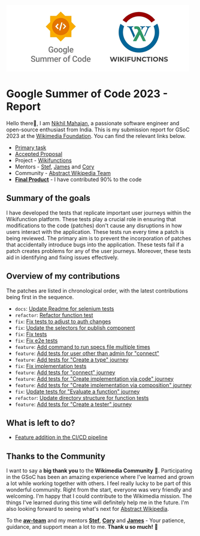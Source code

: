 <img src="./Presentation1.png" alt="GSoC - Wikifunctions"/>

# Google Summer of Code 2023 - Report
Hello there👋, I am [Nikhil Mahajan](https://github.com/nik-55), a passionate software engineer and open-source enthusiast from India. This is my submission report for GSoC 2023 at the [Wikimedia Foundation](https://wikimediafoundation.org/). You can find the relevant links below.
- [Primary task](https://phabricator.wikimedia.org/T328587)
- [Accepted Proposal](https://phabricator.wikimedia.org/T333498)
- Project - [Wikifunctions](https://www.wikifunctions.org/wiki/Wikifunctions:Main_Page)
- Mentors - [Stef](https://www.mediawiki.org/wiki/User:SDunlap-WMF), [James](https://www.mediawiki.org/wiki/User:Jdforrester_(WMF)) and [Cory](https://www.mediawiki.org/wiki/User:CMassaro_(WMF))
- Community - [Abstract Wikipedia Team](https://www.mediawiki.org/wiki/Abstract_Wikipedia_team)
- [**Final Product**](https://gerrit.wikimedia.org/r/plugins/gitiles/mediawiki/extensions/WikiLambda/+/e5c08afbf4b807cfb355fe567318599c3c630abe/tests/selenium/) - I have contributed 90% to the code

## Summary of the goals
I have developed the tests that replicate important user journeys within the Wikifunction platform. These tests play a crucial role in ensuring that modifications to the code (patches) don't cause any disruptions in how users interact with the application. These tests run every time a patch is being reviewed. The primary aim is to prevent the incorporation of patches that accidentally introduce bugs into the application. These tests fail if a patch creates problems for any of the user journeys. Moreover, these tests aid in identifying and fixing issues effectively.

## Overview of my contributions
The patches are listed in chronological order, with the latest contributions being first in the sequence.

- `docs`: [Update Readme for selenium tests](https://gerrit.wikimedia.org/r/c/mediawiki/extensions/WikiLambda/+/947405)
- `refactor`: [Refactor function test](https://gerrit.wikimedia.org/r/c/mediawiki/extensions/WikiLambda/+/950462)
- `fix`: [Fix tests to adjust to auth changes](https://gerrit.wikimedia.org/r/c/mediawiki/extensions/WikiLambda/+/945016)
- `fix`: [Update the selectors for publish component](https://gerrit.wikimedia.org/r/c/mediawiki/extensions/WikiLambda/+/941049)
- `fix`: [Fix tests](https://gerrit.wikimedia.org/r/c/mediawiki/extensions/WikiLambda/+/939280)
- `fix`: [Fix e2e tests](https://gerrit.wikimedia.org/r/c/mediawiki/extensions/WikiLambda/+/935878)
- `feature`: [Add command to run specs file multiple times](https://gerrit.wikimedia.org/r/c/mediawiki/extensions/WikiLambda/+/934455)
- `feature`: [Add tests for user other than admin for "connect"](https://gerrit.wikimedia.org/r/c/mediawiki/extensions/WikiLambda/+/934447)
- `feature`: [Add tests for "Create a type" journey](https://gerrit.wikimedia.org/r/c/mediawiki/extensions/WikiLambda/+/927770)
- `fix`: [Fix implementation tests](https://gerrit.wikimedia.org/r/c/mediawiki/extensions/WikiLambda/+/930830)
- `feature`: [Add tests for "connect" journey](https://gerrit.wikimedia.org/r/c/mediawiki/extensions/WikiLambda/+/929760)
- `feature`: [Add tests for "Create implementation via code" journey](https://gerrit.wikimedia.org/r/c/mediawiki/extensions/WikiLambda/+/923582)
- `feature`: [Add tests for "Create implementation via composition" journey](https://gerrit.wikimedia.org/r/c/mediawiki/extensions/WikiLambda/+/930599)
- `fix`: [Update tests for "Evaluate a function" journey](https://gerrit.wikimedia.org/r/c/mediawiki/extensions/WikiLambda/+/926554)
- `refactor`: [Update directory structure for function tests](https://gerrit.wikimedia.org/r/c/mediawiki/extensions/WikiLambda/+/924141)
- `feature`: [Add tests for "Create a tester" journey](https://gerrit.wikimedia.org/r/c/mediawiki/extensions/WikiLambda/+/920343)

## What is left to do?
- [Feature addition in the CI/CD pipeline](https://phabricator.wikimedia.org/T343831)

## Thanks to the Community

I want to say a **big thank you** to the **Wikimedia Community** 🌟. Participating in the GSoC has been an amazing experience where I've learned and grown a lot while working together with others. I feel really lucky to be part of this wonderful community. Right from the start, everyone was very friendly and welcoming. I'm happy that I could contribute to the Wikimedia mission. The things I've learned during this time will definitely help me in the future. I'm also looking forward to seeing what's next for [Abstract Wikipedia](https://en.wikipedia.org/wiki/Abstract_Wikipedia).   
  
To the [**aw-team**](https://www.mediawiki.org/wiki/Abstract_Wikipedia_team) and my mentors [**Stef**](https://www.mediawiki.org/wiki/User:SDunlap-WMF), [**Cory**](https://www.mediawiki.org/wiki/User:CMassaro_(WMF)) and [**James**](https://www.mediawiki.org/wiki/User:Jdforrester_(WMF)) - Your patience, guidance, and support mean a lot to me. **Thank u so much!** 🙌
